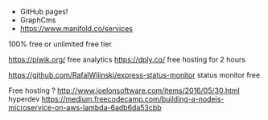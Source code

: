 

* GitHub pages!
* GraphCms
* https://www.manifold.co/services


100% free or unlimited free tier

https://piwik.org/ free analytics
https://dply.co/ free hosting for 2 hours

https://github.com/RafalWilinski/express-status-monitor status monitor free

Free hosting ?
http://www.joelonsoftware.com/items/2016/05/30.html hyperdev
https://medium.freecodecamp.com/building-a-nodejs-microservice-on-aws-lambda-6adb6da53cbb

